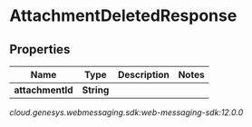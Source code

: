 # AttachmentDeletedResponse


## Properties

| Name | Type | Description | Notes |
| ------------ | ------------- | ------------- | ------------- |
| **attachmentId** | **String** |  |  |




_cloud.genesys.webmessaging.sdk:web-messaging-sdk:12.0.0_
